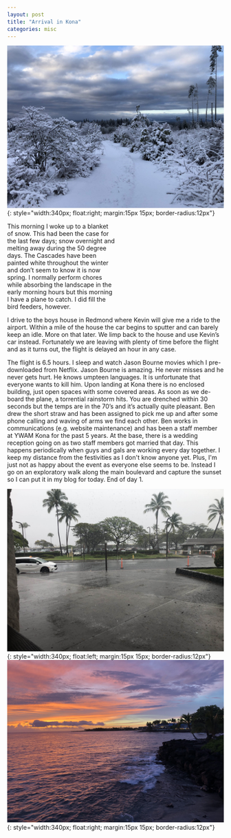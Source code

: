 ```yaml
---
layout: post
title: "Arrival in Kona"
categories: misc
---
```


![7am in the morning in Monroe](/assets/images/IMG_1192.jpg){: style="width:340px; float:right; margin:15px 15px; border-radius:12px"}
<div style="width:50%">
This morning I woke up to a blanket of snow.  This had been the case for the last few days; snow overnight and melting away during the 50 degree days.  The Cascades have been painted white throughout the winter and don’t seem to know it is now spring.  I normally perform chores while absorbing the landscape in the early morning hours but this morning I have a plane to catch.  I did fill the bird feeders, however.
</div>
<p/>
I drive to the boys house in Redmond where Kevin will give me a ride to the airport.  Within a mile of the house the car begins to sputter and can barely keep an idle.  More on that later.  We limp back to the house and use Kevin’s car instead.  Fortunately we are leaving with plenty of time before the flight and as it turns out, the flight is delayed an hour in any case.

The flight is 6.5 hours.  I sleep and watch Jason Bourne movies which I pre-downloaded from Netflix.  Jason Bourne is amazing.  He never misses and he never gets hurt.  He knows umpteen languages.  It is unfortunate that everyone wants to kill him.  Upon landing at Kona there is no enclosed building, just open spaces with some covered areas.  As soon as we de-board the plane, a torrential rainstorm hits.  You are drenched within 30 seconds but the temps are in the 70’s and it’s actually quite pleasant.  Ben drew the short straw and has been assigned to pick me up and after some phone calling and waving of arms we find each other.  Ben works in communications (e.g. website maintenance) and has been a staff member at YWAM Kona for the past 5 years.  At the base, there is a wedding reception going on as two staff members got married that day.  This happens periodically when guys and gals are working every day together. I keep my distance from the festivities as I don't know anyone yet.  Plus, I'm just not as happy about the event as everyone else seems to be.  Instead I go on an exploratory walk along the main boulevard and capture the sunset so I can put it in my blog for today.  End of day 1.

![7am in the morning in Monroe](/assets/images/IMG_1194.jpg){: style="width:340px; float:left; margin:15px 15px; border-radius:12px"}
![7pm in the evening in Kona](/assets/images/IMG_1196.jpg){: style="width:340px; float:right; margin:15px 15px; border-radius:12px"}
